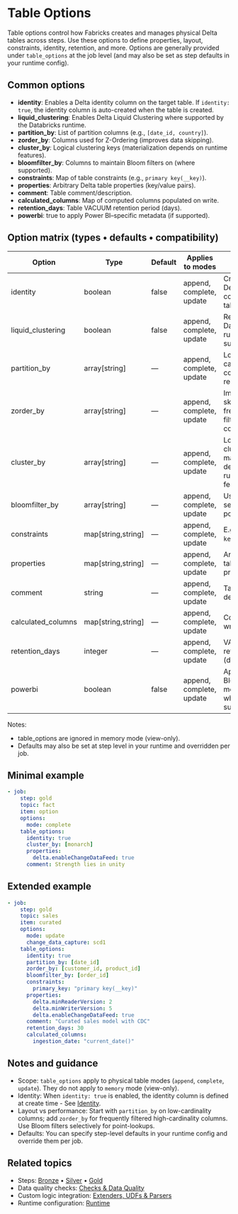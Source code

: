 # Table Options

Table options control how Fabricks creates and manages physical Delta tables across steps. Use these options to define properties, layout, constraints, identity, retention, and more. Options are generally provided under `table_options` at the job level (and may also be set as step defaults in your runtime config).

## Common options

- **identity**: Enables a Delta identity column on the target table. If `identity: true`, the identity column is auto-created when the table is created.
- **liquid_clustering**: Enables Delta Liquid Clustering where supported by the Databricks runtime.
- **partition_by**: List of partition columns (e.g., `[date_id, country]`).
- **zorder_by**: Columns used for Z-Ordering (improves data skipping).
- **cluster_by**: Logical clustering keys (materialization depends on runtime features).
- **bloomfilter_by**: Columns to maintain Bloom filters on (where supported).
- **constraints**: Map of table constraints (e.g., `primary key(__key)`).
- **properties**: Arbitrary Delta table properties (key/value pairs).
- **comment**: Table comment/description.
- **calculated_columns**: Map of computed columns populated on write.
- **retention_days**: Table VACUUM retention period (days).
- **powerbi**: true to apply Power BI–specific metadata (if supported).

## Option matrix (types • defaults • compatibility)

| Option             | Type                   | Default | Applies to modes                  | Notes                                                                                  |
|--------------------|------------------------|---------|-----------------------------------|----------------------------------------------------------------------------------------|
| identity           | boolean                | false   | append, complete, update          | Creates a Delta identity column on table create.                                       |
| liquid_clustering  | boolean                | false   | append, complete, update          | Requires Databricks runtime support.                                                   |
| partition_by       | array[string]          | —       | append, complete, update          | Low-cardinality columns recommended.                                                   |
| zorder_by          | array[string]          | —       | append, complete, update          | Improves data skipping on frequently filtered columns.                                 |
| cluster_by         | array[string]          | —       | append, complete, update          | Logical clustering; materialization depends on runtime features.                        |
| bloomfilter_by     | array[string]          | —       | append, complete, update          | Use selectively for point-lookups.                                                     |
| constraints        | map[string,string]     | —       | append, complete, update          | E.g., `primary key(__key)`.                                                            |
| properties         | map[string,string]     | —       | append, complete, update          | Arbitrary Delta table properties.                                                      |
| comment            | string                 | —       | append, complete, update          | Table description.                                                                     |
| calculated_columns | map[string,string]     | —       | append, complete, update          | Computed at write time.                                                                |
| retention_days     | integer                | —       | append, complete, update          | VACUUM retention (days).                                                               |
| powerbi            | boolean                | false   | append, complete, update          | Applies Power BI–specific metadata where supported.                                    |

Notes:
- table_options are ignored in memory mode (view-only).
- Defaults may also be set at step level in your runtime and overridden per job.

## Minimal example

```yaml
- job:
    step: gold
    topic: fact
    item: option
    options:
      mode: complete
    table_options:
      identity: true
      cluster_by: [monarch]
      properties:
        delta.enableChangeDataFeed: true
      comment: Strength lies in unity
```

## Extended example

```yaml
- job:
    step: gold
    topic: sales
    item: curated
    options:
      mode: update
      change_data_capture: scd1
    table_options:
      identity: true
      partition_by: [date_id]
      zorder_by: [customer_id, product_id]
      bloomfilter_by: [order_id]
      constraints:
        primary_key: "primary key(__key)"
      properties:
        delta.minReaderVersion: 2
        delta.minWriterVersion: 5
        delta.enableChangeDataFeed: true
      comment: "Curated sales model with CDC"
      retention_days: 30
      calculated_columns:
        ingestion_date: "current_date()"
```

## Notes and guidance

- Scope: `table_options` apply to physical table modes (`append`, `complete`, `update`). They do not apply to `memory` mode (view-only).
- Identity: When `identity: true` is enabled, the identity column is defined at create time - See [Identity](https://docs.databricks.com/aws/en/sql/language-manual/sql-ref-syntax-ddl-create-table-using).
- Layout vs performance: Start with `partition_by` on low-cardinality columns; add `zorder_by` for frequently filtered high-cardinality columns. Use Bloom filters selectively for point-lookups.
- Defaults: You can specify step-level defaults in your runtime config and override them per job.

## Related topics

- Steps: [Bronze](../steps/bronze.md) • [Silver](../steps/silver.md) • [Gold](../steps/gold.md)
- Data quality checks: [Checks & Data Quality](./checks-data-quality.md)
- Custom logic integration: [Extenders, UDFs & Parsers](./extenders-udfs-parsers.md)
- Runtime configuration: [Runtime](../helpers/runtime.md)
